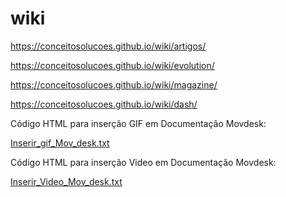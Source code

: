 # wiki

https://conceitosolucoes.github.io/wiki/artigos/

https://conceitosolucoes.github.io/wiki/evolution/

https://conceitosolucoes.github.io/wiki/magazine/

https://conceitosolucoes.github.io/wiki/dash/

Código HTML para inserção GIF em Documentação Movdesk:

[Inserir_gif_Mov_desk.txt](https://github.com/ConceitoSolucoes/wiki/files/7641390/Inserir_gif_Mov_desk.txt)

Código HTML para inserção Video em Documentação Movdesk:

[Inserir_Video_Mov_desk.txt](https://github.com/ConceitoSolucoes/wiki/files/9311849/Inserir_Video_Mov_desk.txt)


